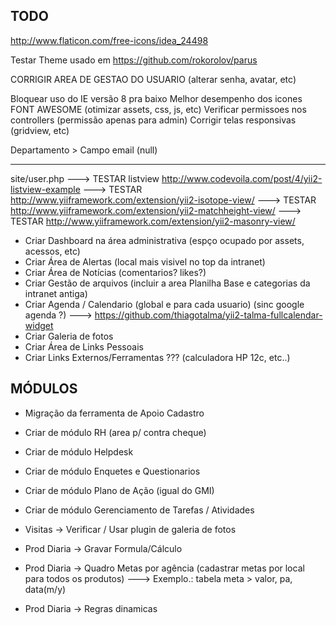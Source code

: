 TODO
--------------------
http://www.flaticon.com/free-icons/idea_24498

Testar Theme usado em https://github.com/rokorolov/parus

CORRIGIR AREA DE GESTAO DO USUARIO (alterar senha, avatar, etc)

Bloquear uso do IE versão 8 pra baixo
Melhor desempenho dos icones FONT AWESOME (otimizar assets, css, js, etc)
Verificar permissoes nos controllers (permissão apenas para admin)
Corrigir telas responsivas (gridview, etc)

Departamento > Campo email (null)

*********************
site/user.php
---> TESTAR listview http://www.codevoila.com/post/4/yii2-listview-example
---> TESTAR http://www.yiiframework.com/extension/yii2-isotope-view/
---> TESTAR http://www.yiiframework.com/extension/yii2-matchheight-view/
---> TESTAR http://www.yiiframework.com/extension/yii2-masonry-view/

- Criar Dashboard na área administrativa (espço ocupado por assets, acessos, etc)
- Criar Área de Alertas (local mais visivel no top da intranet)
- Criar Área de Notícias (comentarios? likes?)
- Criar Gestão de arquivos (incluir a area Planilha Base e categorias da intranet antiga)
- Criar Agenda / Calendario (global e para cada usuario) (sinc google agenda ?)
---> https://github.com/thiagotalma/yii2-talma-fullcalendar-widget
- Criar Galeria de fotos
- Criar Área de Links Pessoais
- Criar Links Externos/Ferramentas ??? (calculadora HP 12c, etc..)

MÓDULOS
--------------------
- Migração da ferramenta de Apoio Cadastro

- Criar de módulo RH (area p/ contra cheque)
- Criar de módulo Helpdesk
- Criar de módulo Enquetes e Questionarios
- Criar de módulo Plano de Ação (igual do GMI) 
- Criar de módulo Gerenciamento de Tarefas / Atividades

- Visitas -> Verificar / Usar plugin de galeria de fotos
- Prod Diaria -> Gravar Formula/Cálculo
- Prod Diaria -> Quadro Metas por agência (cadastrar metas por local para todos os produtos)
  ---> Exemplo.: tabela meta > valor, pa, data(m/y)
- Prod Diaria -> Regras dinamicas